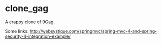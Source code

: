 # clone_gag

A crappy clone of 9Gag.

Some links:
http://websystique.com/springmvc/spring-mvc-4-and-spring-security-4-integration-example/